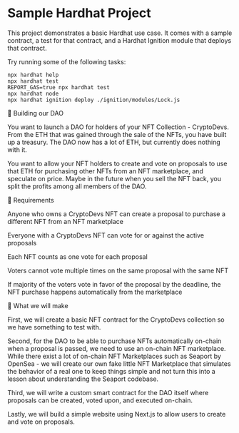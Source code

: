 # Sample Hardhat Project

This project demonstrates a basic Hardhat use case. It comes with a sample contract, a test for that contract, and a Hardhat Ignition module that deploys that contract.

Try running some of the following tasks:

```shell
npx hardhat help
npx hardhat test
REPORT_GAS=true npx hardhat test
npx hardhat node
npx hardhat ignition deploy ./ignition/modules/Lock.js
```


🔨 Building our DAO

You want to launch a DAO for holders of your NFT Collection - CryptoDevs. From the ETH that was gained through the sale of the NFTs, you have built up a treasury. The DAO now has a lot of ETH, but currently does nothing with it.

You want to allow your NFT holders to create and vote on proposals to use that ETH for purchasing other NFTs from an NFT marketplace, and speculate on price. Maybe in the future when you sell the NFT back, you split the profits among all members of the DAO.

📝 Requirements

Anyone who owns a CryptoDevs NFT can create a proposal to purchase a different NFT from an NFT marketplace

Everyone with a CryptoDevs NFT can vote for or against the active proposals

Each NFT counts as one vote for each proposal

Voters cannot vote multiple times on the same proposal with the same NFT

If majority of the voters vote in favor of the proposal by the deadline, the NFT purchase happens automatically from the marketplace

🔩 What we will make

First, we will create a basic NFT contract for the CryptoDevs collection so we have something to test with.

Second, for the DAO to be able to purchase NFTs automatically on-chain when a proposal is passed, we need to use an on-chain NFT marketplace. While there exist a lot of on-chain NFT Marketplaces such as Seaport by OpenSea - we will create our own fake little NFT Marketplace that simulates the behavior of a real one to keep things simple and not turn this into a lesson about understanding the Seaport codebase.

Third, we will write a custom smart contract for the DAO itself where proposals can be created, voted upon, and executed on-chain.

Lastly, we will build a simple website using Next.js to allow users to create and vote on proposals.

